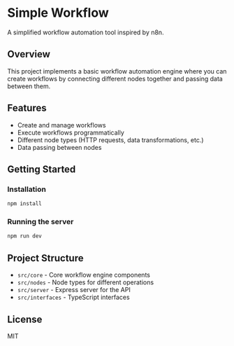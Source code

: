 # Simple Workflow

A simplified workflow automation tool inspired by n8n.

## Overview

This project implements a basic workflow automation engine where you can create workflows by connecting different nodes together and passing data between them.

## Features

- Create and manage workflows
- Execute workflows programmatically
- Different node types (HTTP requests, data transformations, etc.)
- Data passing between nodes

## Getting Started

### Installation

```bash
npm install
```

### Running the server

```bash
npm run dev
```

## Project Structure

- `src/core` - Core workflow engine components
- `src/nodes` - Node types for different operations
- `src/server` - Express server for the API
- `src/interfaces` - TypeScript interfaces

## License

MIT
